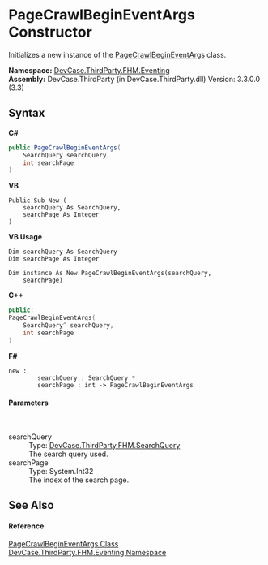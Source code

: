 # PageCrawlBeginEventArgs Constructor 
 

Initializes a new instance of the <a href="T_DevCase_ThirdParty_FHM_Eventing_PageCrawlBeginEventArgs">PageCrawlBeginEventArgs</a> class.

**Namespace:**&nbsp;<a href="N_DevCase_ThirdParty_FHM_Eventing">DevCase.ThirdParty.FHM.Eventing</a><br />**Assembly:**&nbsp;DevCase.ThirdParty (in DevCase.ThirdParty.dll) Version: 3.3.0.0 (3.3)

## Syntax

**C#**<br />
``` C#
public PageCrawlBeginEventArgs(
	SearchQuery searchQuery,
	int searchPage
)
```

**VB**<br />
``` VB
Public Sub New ( 
	searchQuery As SearchQuery,
	searchPage As Integer
)
```

**VB Usage**<br />
``` VB Usage
Dim searchQuery As SearchQuery
Dim searchPage As Integer

Dim instance As New PageCrawlBeginEventArgs(searchQuery, 
	searchPage)
```

**C++**<br />
``` C++
public:
PageCrawlBeginEventArgs(
	SearchQuery^ searchQuery, 
	int searchPage
)
```

**F#**<br />
``` F#
new : 
        searchQuery : SearchQuery * 
        searchPage : int -> PageCrawlBeginEventArgs
```


#### Parameters
&nbsp;<dl><dt>searchQuery</dt><dd>Type: <a href="T_DevCase_ThirdParty_FHM_SearchQuery">DevCase.ThirdParty.FHM.SearchQuery</a><br />The search query used.</dd><dt>searchPage</dt><dd>Type: System.Int32<br />The index of the search page.</dd></dl>

## See Also


#### Reference
<a href="T_DevCase_ThirdParty_FHM_Eventing_PageCrawlBeginEventArgs">PageCrawlBeginEventArgs Class</a><br /><a href="N_DevCase_ThirdParty_FHM_Eventing">DevCase.ThirdParty.FHM.Eventing Namespace</a><br />